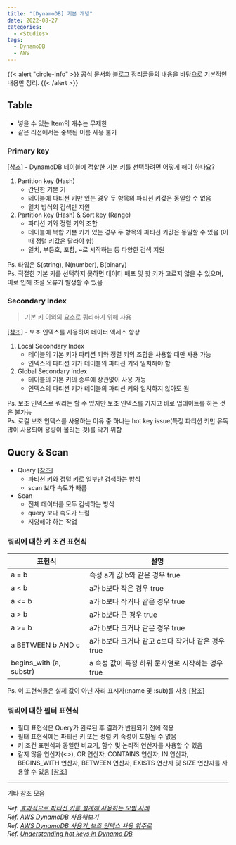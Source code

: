 ```yaml
---
title: "[DynamoDB] 기본 개념"
date: 2022-08-27
categories:
  - <Studies>
tags:
  - DynamoDB
  - AWS
---
```


{{< alert "circle-info" >}}
공식 문서와 블로그 정리글들의 내용을 바탕으로 기본적인 내용만 정리.
{{< /alert >}}

## Table

- 넣을 수 있는 Item의 개수는 무제한
- 같은 리전에서는 중복된 이름 사용 불가

### Primary key

[[참조]](https://aws.amazon.com/ko/premiumsupport/knowledge-center/primary-key-dynamodb-table/) - DynamoDB 테이블에 적합한 기본 키를 선택하려면 어떻게 해야 하나요?

1. Partition key (Hash)
   - 간단한 기본 키
   - 테이블에 파티션 키만 있는 경우 두 항목의 파티션 키값은 동일할 수 없음
   - 일치 방식의 검색만 지원
2. Partition key (Hash) & Sort key (Range)
   - 파티션 키와 정렬 키의 조합
   - 테이블에 복합 기본 키가 있는 경우 두 항목의 파티션 키값은 동일할 수 있음 (이때 정렬 키값은 달라야 함)
   - 일치, 부등호, 포함, ~로 시작하는 등 다양한 검색 지원

Ps. 타입은 S(string), N(number), B(binary)  
Ps. 적절한 기본 키를 선택하지 못하면 데이터 배포 및 핫 키가 고르지 않을 수 있으며, 이로 인해 조절 오류가 발생할 수 있음

### Secondary Index

> 기본 키 이외의 요소로 쿼리하기 위해 사용

[[참조]](https://docs.aws.amazon.com/ko_kr/amazondynamodb/latest/developerguide/SecondaryIndexes.html) - 보조 인덱스를 사용하여 데이터 액세스 향상

1. Local Secondary Index
   - 테이블의 기본 키가 파티션 키와 정렬 키의 조합을 사용할 때만 사용 가능
   - 인덱스의 파티션 키가 테이블의 파티션 키와 일치해야 함
2. Global Secondary Index
   - 테이블의 기본 키의 종류에 상관없이 사용 가능
   - 인덱스의 파티션 키가 테이블의 파티션 키와 일치하지 않아도 됨

Ps. 보조 인덱스로 쿼리는 할 수 있지만 보조 인덱스를 가지고 바로 업데이트를 하는 것은 불가능  
Ps. 로컬 보조 인덱스를 사용하는 이유 중 하나는 hot key issue(특정 파티션 키만 유독 많이 사용되어 용량이 몰리는 것)를 막기 위함

## Query & Scan

- Query [[참조]](https://docs.aws.amazon.com/ko_kr/amazondynamodb/latest/developerguide/Query.html#Query.KeyConditionExpressions)
  - 파티션 키와 정렬 키로 일부만 검색하는 방식
  - scan 보다 속도가 빠름
- Scan
  - 전체 데이터를 모두 검색하는 방식
  - query 보다 속도가 느림
  - 지양해야 하는 작업

### 쿼리에 대한 키 조건 표현식

| 표현식                  | 설명                                              |
| ----------------------- | ------------------------------------------------- |
| a = b                   | 속성 a가 값 b와 같은 경우 true                    |
| a < b                   | a가 b보다 작은 경우 true                          |
| a <= b                  | a가 b보다 작거나 같은 경우 true                   |
| a > b                   | a가 b보다 큰 경우 true                            |
| a >= b                  | a가 b보다 크거나 같은 경우 true                   |
| a BETWEEN b AND c       | a가 b보다 크거나 같고 c보다 작거나 같은 경우 true |
| begins_with (a, substr) | a 속성 값이 특정 하위 문자열로 시작하는 경우 true |

Ps. 이 표현식들은 실제 값이 아닌 자리 표시자(:name 및 :sub)를 사용 [[참조]](https://docs.aws.amazon.com/ko_kr/amazondynamodb/latest/developerguide/Expressions.ExpressionAttributeNames.html)

### 쿼리에 대한 필터 표현식

- 필터 표현식은 Query가 완료된 후 결과가 반환되기 전에 적용
- 필터 표현식에는 파티션 키 또는 정렬 키 속성이 포함될 수 없음
- 키 조건 표현식과 동일한 비교기, 함수 및 논리적 연산자를 사용할 수 있음
- 같지 않음 연산자(<>), OR 연산자, CONTAINS 연산자, IN 연산자, BEGINS_WITH 연산자, BETWEEN 연산자, EXISTS 연산자 및 SIZE 연산자를 사용할 수 있음 [[참조]](https://docs.aws.amazon.com/ko_kr/amazondynamodb/latest/developerguide/Expressions.OperatorsAndFunctions.html#Expressions.OperatorsAndFunctions.Syntax)

---

기타 참조 모음

_Ref. [효과적으로 파티션 키를 설계해 사용하는 모범 사례](https://docs.aws.amazon.com/ko_kr/amazondynamodb/latest/developerguide/bp-partition-key-design.html)_  
_Ref. [AWS DynamoDB 사용해보기](https://hidelryn.github.io/2019/12/17/db-aws-dynamodb/#DynamoDB%EB%9E%80)_  
_Ref. [AWS DynamoDB 사용기\_보조 인덱스 사용 위주로](https://hidelryn.github.io/2019/12/17/db-aws-dynamodb/#DynamoDB%EB%9E%80)_  
_Ref. [Understanding hot keys in Dynamo DB](https://stackoverflow.com/questions/49857507/understanding-hot-keys-in-dynamo-db)_
